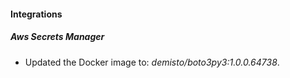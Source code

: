 #### Integrations
##### Aws Secrets Manager
- Updated the Docker image to: *demisto/boto3py3:1.0.0.64738*.
